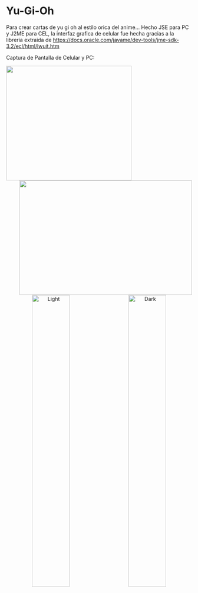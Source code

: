 # Yu-Gi-Oh
Para crear cartas de yu gi oh al estilo orica del anime... Hecho JSE para PC y J2ME para CEL, la interfaz grafica de celular fue hecha gracias a la libreria extraida de https://docs.oracle.com/javame/dev-tools/jme-sdk-3.2/ecl/html/lwuit.htm

Captura de Pantalla de Celular y PC:

<p align="center">
  <img align="left" width="340" height="310" src="https://raw.githubusercontent.com/RicardoValladares/Yu-Gi-Oh/master/ScreenShoot-PC.png">

<img align="right" width="468" height="310" src="https://raw.githubusercontent.com/RicardoValladares/Yu-Gi-Oh/master/ScreenShoot-CEL.png">
</p>




<p align="center">
  <img alt="Light" src="https://raw.githubusercontent.com/RicardoValladares/Yu-Gi-Oh/master/ScreenShoot-PC.png" width="45%">
&nbsp; &nbsp; &nbsp; &nbsp;
  <img alt="Dark" src="https://raw.githubusercontent.com/RicardoValladares/Yu-Gi-Oh/master/ScreenShoot-CEL.png" width="45%">
</p>


